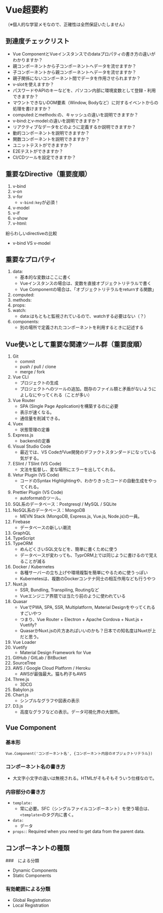 # Vue超要約
（※個人的な学習メモなので、正確性は全然保証いたしません）

## 到達度チェックリスト

- Vue ComponentとVueインスタンスでのdataプロパティの書き方の違いがわかりますか？
- 親コンポーネントから子コンポーネントへデータを流せますか？
- 子コンポーネントから親コンポーネントへデータを流せますか？
- 親子関係にないコンポーネント間でデータを作用させられますか？
- v-slotを使えますか？
- パスワードやAPIのキーなどを、パソコン内部に環境変数として登録・利用できますか？
- マウントできないDOM要素（Window, Bodyなど）に対するイベントからの処理を書けますか？
- computed:とmethods:の、キャッシュの違いを説明できますか？
- v-bind:とv-model:の違いを説明できますか？
- リアクティブなデータをどのように定義するか説明できますか？
- 動的コンポーネントを説明できますか？
- 関数コンポーネントを説明できますか？
- ユニットテストができますか？
- E2Eテストができますか？
- CI/CDツールを設定できますか？

## 重要なDirective（重要度順）

1. v-bind 
1. v-on
1. v-for
    - `v-bind:key`が必須！
1. v-model
1. v-if
1. v-show
1. v-html: 

紛らわしいdirectiveの比較
- v-bind VS v-model


## 重要なプロパティ

1. data:
    - 基本的な変数はここに書く
    - Vueインスタンスの場合は、変数を直接オブジェクトリテラルで書く
    - Vue Componentの場合は、「オブジェクトリテラルをreturnする関数」
1. computed:
1. methods:
1. props:
1. watch:
    - data:はもともと監視されているので、watchする必要はない（？）
1. components:
    - 別の場所で定義されたコンポーネントを利用するときに記述する


## Vue使いとして重要な関連ツール群（重要度順）

1. Git
    - commit
    - push / pull / clone
    - merge / fork
1. Vue CLI
    - プロジェクトの生成
    - プロジェクトへのツールの追加。既存のファイル類と矛盾がないようによしなにやってくれる（ことが多い）
1. Vue Router
    - SPA (Single Page Application)を構築するのに必要
    - 表示が速くなる。
    - 通信量を削減できる。
1. Vuex
    - 状態管理の定番
1. Express.js
    - backendの定番
1. Visual Studio Code
    - 最近では、VS CodeがVue開発のデファクトスタンダードになっている気がする。
1. ESlint / TSlint (VS Code)
    - 文法を監督し、変な場所にエラーを出してくれる。
1. Vetur Plugin (VS Code)
    - コードのSyntax Highlightingや、わかりきったコードの自動生成をやってくれる。
1. Prettier Plugin (VS Code)
    - autoformatのツール。
1. SQL系のデータベース：Postgresql / MySQL / SQLite
1. NoSQL系のデータベース：MongoDB
    - MEVN Stack (MongoDB, Express.js, Vue.js, Node.js)の一員。
1. Firebase
    - データベースの新しい潮流
1. GraphQL
1. TypeScript
1. TypeORM
    - めんどくさいSQL文などを、簡単に書くために使う
    - データベースが変わっても、TyprORM上では同じように書けるので覚えることが減る
1. Docker / Kubernetes
    - 各種サーバーの立ち上げや環境複製を簡単にやるために使うっぽい
    - Kubernetesは、複数のDockerコンテナ同士の相互作用なども行うやつ
1. Nuxt.js
    - SSR, Bundling, Transpiling, Routingなど
    - Vueエンジニア界隈では当たり前のように使われている
1. Quasar
    - VueでPWA, SPA, SSR, Multiplatform, Material Designをやってくれるすごいやつ
    - つまり、Vue Router + Electron + Apache Cordova + Nuxt.js + Vuetify?
    - QuasarかNuxt.jsの片方あればいいのかも？日本での知名度はNuxtが上だと思う。
1. Vue Loader
1. Vuetify
    - Material Design Framework for Vue
1. GitHub / GitLab / BitBucket
1. SourceTree
1. AWS / Google Cloud Platform / Heroku
    - AWSが最強最大。猫も杓子もAWS
1. Three.js
    - 3DCG
1. Babylon.js
1. Chart.js
    - シンプルなグラフや図表の表示
1. D3.js
    - 高度なグラフなどの表示。データ可視化界の大御所。

## Vue Component

### 基本形

```
Vue.Component('コンポーネント名', {コンポーネント内容のオブジェクトリテラル})
```

### コンポーネント名の書き方

- 大文字小文字の違いは無視される。HTMLがそもそもそういう仕様なので。

### 内容部分の書き方

- `template:`
    - 常に必要。SFC（シングルファイルコンポーネント）を使う場合は、`<template>`のタグ内に書く。
- `data:`
    - データ
- `props:`: Required when you need to get data from the parent data.

## コンポーネントの種類

###　による分類
- Dynamic Components
- Static Components

### 有効範囲による分類
- Global Registration
- Local Registration

